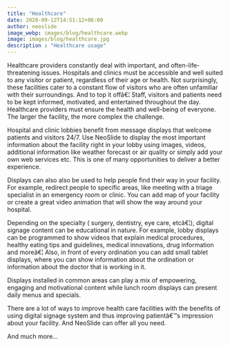 ```yaml
---
title: "Healthcare"
date: 2020-09-12T14:51:12+06:00
author: neoslide
image_webp: images/blog/healthcare.webp
image: images/blog/healthcare.jpg
description : "Healthcare usage"
---
```


Healthcare providers constantly deal with important, and often-life-threatening issues. Hospitals and clinics must be accessible and well suited to any visitor or patient, regardless of their age or health. Not surprisingly, these facilities cater to a constant flow of visitors who are often unfamiliar with their surroundings. And to top it offâ€¦ Staff, visitors and patients need to be kept informed, motivated, and entertained throughout the day. Healthcare providers must ensure the health and well-being of everyone. The larger the facility, the more complex the challenge.

Hospital and clinic lobbies benefit from message displays that welcome patients and visitors 24/7. Use NeoSlide to display the most important information about the facility right in your lobby using images, videos, additional information like weather forecast or air quality or simply add your own web services etc. This is one of many opportunities to deliver a better experience.

Displays can also also be used to help people find their way in your facility. For example, redirect people to specific areas, like meeting with a triage specialist in an emergency room or clinic. You can add map of your facility or create a great video animation that will show the way around your hospital.

Depending on the specialty ( surgery, dentistry, eye care, etcâ€¦), digital signage content can be educational in nature. For example, lobby displays can be programmed to show videos that explain medical procedures, healthy eating tips and guidelines, medical innovations, drug information and moreâ€¦ Also, in front of every ordination you can add small tablet displays, where you can show information about the ordination or information about the doctor that is working in it.

Displays installed in common areas can play a mix of empowering, engaging and motivational content while lunch room displays can present daily menus and specials.

There are a lot of ways to improve health care facilities with the benefits of using digital signage system and thus improving patientâ€™s impression about your facility. And NeoSlide can offer all you need.

And much more...
